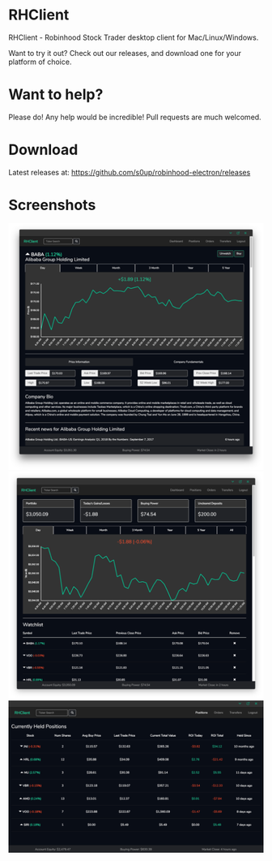 # RHClient

RHClient - Robinhood Stock Trader desktop client for Mac/Linux/Windows.

Want to try it out?  Check out our releases, and download one for your platform of choice.  

# Want to help?

Please do!  Any help would be incredible! Pull requests are much welcomed.

# Download

Latest releases at: https://github.com/s0up/robinhood-electron/releases

# Screenshots
![S1](/screenshot/screenshot1.png?raw=true)
![S2](/screenshot/screenshot2.png?raw=true)
![S3](/screenshot/screenshot3.png?raw=true)
